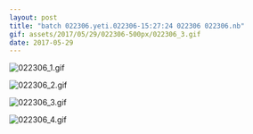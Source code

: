 ```yaml
---
layout: post
title: "batch 022306.yeti.022306-15:27:24 022306 022306.nb"
gif: assets/2017/05/29/022306-500px/022306_3.gif
date: 2017-05-29
---
```


![022306_1.gif](../../../assets/2017/05/29/022306-500px/022306_1.gif)

![022306_2.gif](../../../assets/2017/05/29/022306-500px/022306_2.gif)

![022306_3.gif](../../../assets/2017/05/29/022306-500px/022306_3.gif)

![022306_4.gif](../../../assets/2017/05/29/022306-500px/022306_4.gif)

